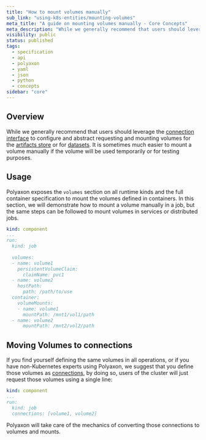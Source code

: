```yaml
---
title: "How to mount volumes manually"
sub_link: "using-k8s-entities/mounting-volumes"
meta_title: "A guide on mounting volumes manually - Core Concepts"
meta_description: "While we generally recommend that users should leverage the connection interface to configure and abstract requesting and mounting volumes, it's possible to mount volumes manually."
visibility: public
status: published
tags:
  - specification
  - api
  - polyaxon
  - yaml
  - json
  - python
  - concepts
sidebar: "core"
---
```


## Overview

While we generally recommend that users should leverage the [connection interface](/docs/setup/connections/)
to configure and abstract requesting and mounting volumes for the [artifacts store](/integrations/artifacts/) or for [datasets](/integrations/data-stores/).
It is sometimes much easier to mount a volume manually if the volume will be used temporarily or for testing purposes.

## Usage

Polyaxon exposes the `volumes` section on all runtime kinds and the full container specification to mount the volumes defined in containers.
In this section, we will demonstrate how to mount a volume manually in a job, but the same steps can be followed to mount volumes in services or distributed jobs.

```yaml
kind: component
...
run:
  kind: job
  
  volumes:
  - name: volume1
    persistentVolumeClaim:
      claimName: pvc1
  - name: volume2
    hostPath:
      path: /path/to/use
  container:
    volumeMounts:
    - name: volume1
      mountPath: /mnt1/vol1/path
  - name: volume2
      mountPath: /mnt2/vol2/path
```

## Moving Volumes to connections

If you find yourself defining the same volumes in all operations, or if you have non-Kubernetes experts using Polyaxon, 
we suggest that you define those volumes as [connections](/integrations/data-on-pvc/), by doing so, 
users of the cluster will just request those volumes using a single line:

```yaml
kind: component
...
run:
  kind: job
  connections: [volume1, volume2]
```

Polyaxon will take care of the mechanics of converting those connections to volumes and mounts.
